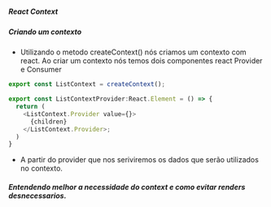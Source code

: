 ##### React Context

##### Criando um contexto

- Utilizando o metodo createContext() nós criamos um contexto com react. Ao criar um contexto nós temos dois componentes react Provider e Consumer

```javascript
export const ListContext = createContext();

export const ListContextProvider:React.Element = () => {
  return (
    <ListContext.Provider value={}>
      {children}
    </ListContext.Provider>;
  )
}

```

- A partir do provider que nos seriviremos os dados que serão utilizados no contexto.

##### Entendendo melhor a necessidade do context e como evitar renders desnecessarios.
